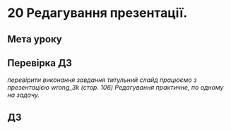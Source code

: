 # 20 Редагування презентації.

## Мета уроку

## Перевірка ДЗ  

*перевірити виконання завдання титульний слайд*
*працюємо з презентацією wrong_3k (стор. 106) Редагування практичне, по одному на задачу.*

## ДЗ
